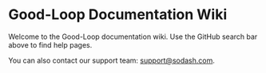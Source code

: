
# Good-Loop Documentation Wiki

Welcome to the Good-Loop documentation wiki. Use the GitHub search bar above to find help pages.

You can also contact our support team: support@sodash.com.